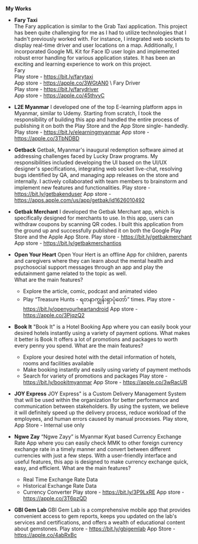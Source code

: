 **My Works**

- **Fary Taxi**\
The Fary application is similar to the Grab Taxi application. This project has been quite challenging for me as I had to utilize technologies that I hadn't previously worked with. For instance, I integrated web sockets to display real-time driver and user locations on a map. Additionally, I incorporated Google ML Kit for Face ID user login and implemented robust error handling for various application states. It has been an exciting and learning experience to work on this project.\
Fary\
Play store - https://bit.ly/farytaxi \
App store - https://apple.co/3WGtAN0  \ 
Fary Driver \
Play store - https://bit.ly/farydriver \
App store - https://apple.co/45thvyC

- **L2E Myanmar**
I developed one of the top E-learning platform apps in Myanmar, similar to Udemy. Starting from scratch, I took the responsibility of building this app and handled the entire process of publishing it on both the Play Store and the App Store single- handedly.
Play store - https://bit.ly/elearningmyanmar
App store - https://apple.co/3TbNDBD

- **Getback**
Getbak, Myanmar's inaugural redemption software aimed at addressing challenges faced by Lucky Draw programs. My responsibilities included developing the UI based on the UI/UX designer's specifications, integrating web socket live-chat, resolving bugs identified by QA, and managing app releases on the store and internally. I actively collaborated with team members to brainstorm and implement new features and functionalities.
Play store - https://bit.ly/getbakenduser
App store - https://apps.apple.com/us/app/getbak/id1626010492

- **Getbak Merchant**
I developed the Getbak Merchant app, which is specifically designed for merchants to use. In this app, users can withdraw coupons by scanning QR codes. I built this application from the ground up and successfully published it on both the Google Play Store and the Apple App Store.
Play store - https://bit.ly/getbakmerchant 
App store - https://bit.ly/getbakmerchantios

- **Open Your Heart**
Open Your Hert is an offline App for children, parents and caregivers where they can learn about the mental health and psychosocial support messages through an app and play the edutainment game related to the topic as well.  
What are the main features?
	- Explore the article, comic, podcast and animated video
	- Play “Treasure Hunts - ရတနာကျွန်းရှာပုံတော်” times.
Play store - https://bit.ly/openyourheartandroid
App store - https://apple.co/3PjqzQ2

- **Book It**
"Book It" is a Hotel Booking App where you can easily book your desired hotels instantly using a variety of payment options. What makes it better is Book It offers a lot of promotions and packages to worth every penny you spend. 
What are the main features?
	- Explore your desired hotel with the detail information of hotels, rooms and 		facilities available 
	- Make booking instantly and easily using variety of payment methods
	- Search for variety of promotions and packages
Play store - https://bit.ly/bookitmyanmar
App Store - https://apple.co/3wRacUR

- **JOY Express**
JOY Express" is a Custom Delivery Management System that will be used within the organization for better performance and communication between stakeholders. By using the system, we believe it will definitely speed up the delivery process, reduce workload of the employees, and human errors caused by manual processes.
 Play store, App Store - Internal use only
 
- **Ngwe Zay**
 “Ngwe Zayy” is Myanmar Kyat based Currency Exchange Rate App where you can easily check MMK to other foreign currency exchange rate in a timely manner and convert between different currencies with just a few steps. With a user-friendly interface and useful features, this app is designed to make currency exchange quick, easy, and efficient.
What are the main features?
	- Real Time Exchange Rate Data
	- Historical Exchange Rate Data 
	- Currency Converter
Play store - https://bit.ly/3P9LxRE
App store - https://apple.co/3T6pzQD

- **GBI Gem Lab**
GBI Gem Lab is a comprehensive mobile app that provides convenient access to gem reports, keeps you updated on the lab's services and certifications, and offers a wealth of educational content about gemstones.
Play store - https://bit.ly/gbigemlab
App Store - https://apple.co/4abRxBc

